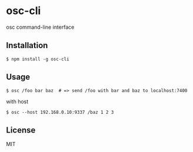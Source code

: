 
# osc-cli

osc command-line interface

## Installation

    $ npm install -g osc-cli

## Usage

    $ osc /foo bar baz  # => send /foo with bar and baz to localhost:7400

with host

    $ osc --host 192.168.0.10:9337 /baz 1 2 3

## License

MIT
